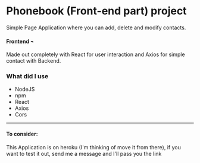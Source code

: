 
# Phonebook (Front-end part) project

Simple Page Application where you can add, delete and modify
contacts.

#### Frontend ¬
Made out completely with React for user interaction 
and Axios for simple contact with Backend.

### What did I use 
- NodeJS
- npm
- React
- Axios
- Cors

___
#### To consider: 

This Application is on heroku (I'm thinking of move it from there),
 if you want to test it out, send me a message and I'll pass you the link
